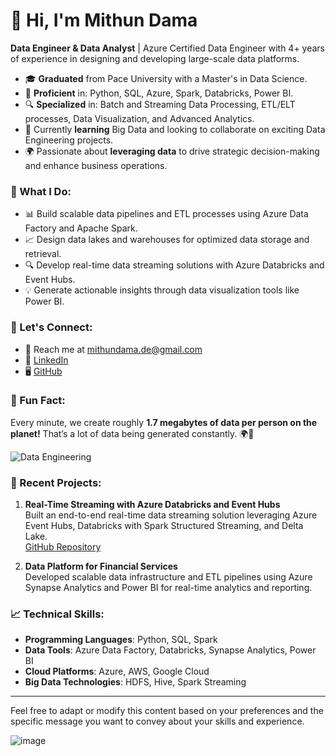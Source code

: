 # 👋 Hi, I'm Mithun Dama

**Data Engineer & Data Analyst** | Azure Certified Data Engineer with 4+ years of experience in designing and developing large-scale data platforms.

- 🎓 **Graduated** from Pace University with a Master's in Data Science.
- 💼 **Proficient** in: Python, SQL, Azure, Spark, Databricks, Power BI.
- 🔍 **Specialized** in: Batch and Streaming Data Processing, ETL/ELT processes, Data Visualization, and Advanced Analytics.
- 🌱 Currently **learning** Big Data and looking to collaborate on exciting Data Engineering projects.
- 🌍 Passionate about **leveraging data** to drive strategic decision-making and enhance business operations.

### 🚀 What I Do:
- 📊 Build scalable data pipelines and ETL processes using Azure Data Factory and Apache Spark.
- 📈 Design data lakes and warehouses for optimized data storage and retrieval.
- 🔍 Develop real-time data streaming solutions with Azure Databricks and Event Hubs.
- 💡 Generate actionable insights through data visualization tools like Power BI.

### 🤝 Let's Connect:
- 📧 Reach me at [mithundama.de@gmail.com](mailto:mithundama.de@gmail.com)
- 💼 [LinkedIn](https://www.linkedin.com/in/mithun-dama-6399a2172/)
- 🖥️ [GitHub](https://github.com/MithunDataPro)

### 🧠 Fun Fact:
Every minute, we create roughly **1.7 megabytes of data per person on the planet!** That’s a lot of data being generated constantly. 🌍💾

![Data Engineering](https://github.com/user-attachments/assets/57978fa1-670d-42cc-ae83-9bc6a3acaa8d)

### 🌟 Recent Projects:
1. **Real-Time Streaming with Azure Databricks and Event Hubs**  
   Built an end-to-end real-time data streaming solution leveraging Azure Event Hubs, Databricks with Spark Structured Streaming, and Delta Lake.  
   [GitHub Repository](https://github.com/MithunDataPro/Real-Time-Streaming-with-Azure-Databricks-and-Event-Hubs.git)

2. **Data Platform for Financial Services**  
   Developed scalable data infrastructure and ETL pipelines using Azure Synapse Analytics and Power BI for real-time analytics and reporting.  

### 📈 Technical Skills:
- **Programming Languages**: Python, SQL, Spark
- **Data Tools**: Azure Data Factory, Databricks, Synapse Analytics, Power BI
- **Cloud Platforms**: Azure, AWS, Google Cloud
- **Big Data Technologies**: HDFS, Hive, Spark Streaming

---

Feel free to adapt or modify this content based on your preferences and the specific message you want to convey about your skills and experience.


 ![image](https://github.com/user-attachments/assets/57978fa1-670d-42cc-ae83-9bc6a3acaa8d)
